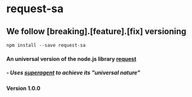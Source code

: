 # request-sa
## We follow [breaking].[feature].[fix] versioning

`npm install --save request-sa`

#### An universal version of the node.js library [request](https://www.npmjs.com/package/request)
##### - Uses [superagent](https://www.npmjs.com/package/superagent) to achieve its "universal nature"

#### Version 1.0.0
